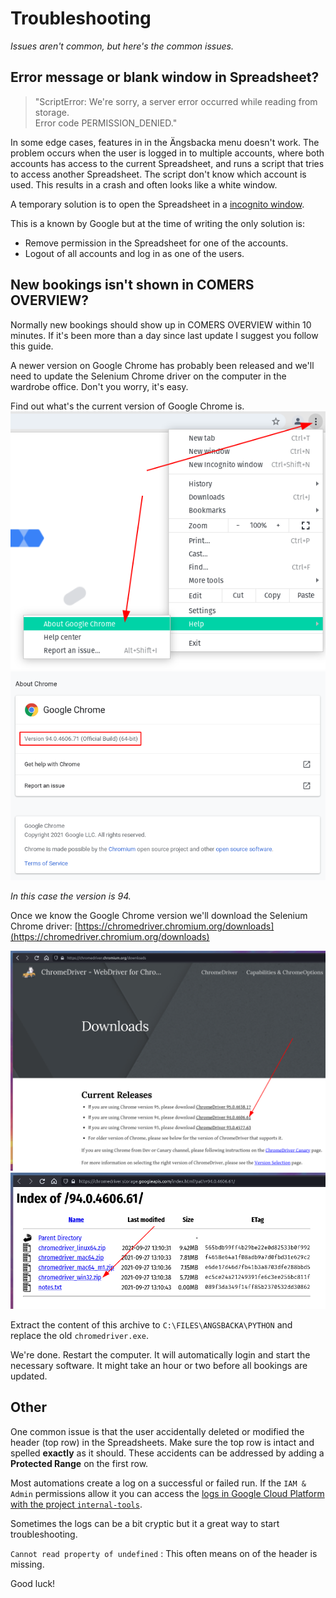 # Troubleshooting
_Issues aren't common, but here's the common issues._

## Error message or blank window in Spreadsheet?

> "ScriptError: We're sorry, a server error occurred while reading from storage.  
  Error code PERMISSION_DENIED."

In some edge cases, features in in the Ängsbacka menu doesn't work.
The problem occurs when the user is logged in to multiple accounts, where both accounts has access to the current Spreadsheet, and runs a script that tries to access another Spreadsheet.
The script don't know which account is used. This results in a crash and often looks like a white window.

A temporary solution is to open the Spreadsheet in a [incognito window](https://support.google.com/chrome/answer/95464?hl=en&co=GENIE.Platform%3DDesktop).

This is a known by Google but at the time of writing the only solution is:

* Remove permission in the Spreadsheet for one of the accounts.
* Logout of all accounts and log in as one of the users.

## New bookings isn't shown in COMERS OVERVIEW?
Normally new bookings should show up in COMERS OVERVIEW within 10 minutes. If it's been more than a day since last update I suggest you follow this guide.

A newer version on Google Chrome has probably been released and we'll need to update the Selenium Chrome driver on the computer in the wardrobe office. Don't you worry, it's easy.

Find out what's the current version of Google Chrome is.
![img](images/troubleshoot-01.png)
![img](images/troubleshoot-02.png)

_In this case the version is 94._

Once we know the Google Chrome version we'll download the Selenium Chrome driver:
[https://chromedriver.chromium.org/downloads](https://chromedriver.chromium.org/downloads)

![img](images/troubleshoot-03.png)
![img](images/troubleshoot-04.png)

Extract the content of this archive to `C:\FILES\ANGSBACKA\PYTHON` and replace the old `chromedriver.exe`.

We're done. Restart the computer. It will automatically login and start the necessary software.
It might take an hour or two before all bookings are updated.

## Other
One common issue is that the user accidentally deleted or modified the header (top row) in the Spreadsheets. Make sure the top row is intact and spelled **exactly** as it should. These accidents can be addressed by adding a **Protected Range** on the first row.

Most automations create a log on a successful or failed run. 
If the `IAM & Admin` permissions allow it you can access the [logs in Google Cloud Platform with the project `internal-tools`](https://console.cloud.google.com/logs/viewer?project=internal-tools-250408&organizationId=500938257644&minLogLevel=0&expandAll=false&timestamp=2021-10-12T07:37:40.013000000Z&customFacets=&limitCustomFacetWidth=false&interval=PT1H&resource=app_script_function&dateRangeUnbound=both&scrollTimestamp=2021-10-12T07:09:46.652000000Z).

Sometimes the logs can be a bit cryptic but it a great way to start troubleshooting.

`Cannot read property of undefined`
: This often means on of the header is missing.

Good luck!
